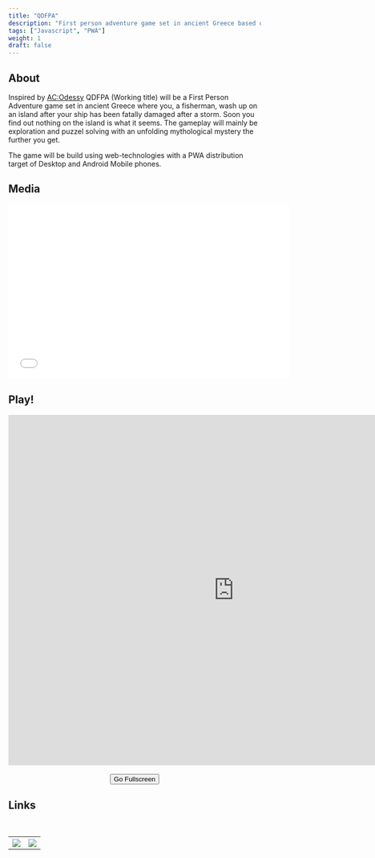 ```yaml
---
title: "QDFPA"
description: "First person adventure game set in ancient Greece based on web technologies."
tags: ["Javascript", "PWA"]
weight: 1
draft: false
---
```


## About

Inspired by [AC:Odessy](https://nl.wikipedia.org/wiki/Assassin%27s_Creed_Odyssey) QDFPA (Working title) will be a First Person Adventure game set in ancient Greece where you, a fisherman, wash up on an island after your ship has been fatally damaged after a storm. Soon you find out nothing on the island is what it seems. The gameplay will mainly be exploration and puzzel solving with an unfolding mythological mystery the further you get.

The game will be build using web-technologies with a PWA distribution target of Desktop and Android Mobile phones.

## Media

<div class="iframeWrapper">
    <iframe width="560" height="349" src="//www.youtube.com/embed/OdeOq2Ev-Ho?rel=0&amp;hd=1" frameborder="0" allowfullscreen=""></iframe>
</div>

## Play!

<div class="iframeWrapper">
    <iframe id="demo" width="900" height="700" src="https://www.luukvanvenrooij.nl/demo/qdfpa" frameborder="0" allowfullscreen></iframe>
</div>
<br>
<center>
<button id="fullscreen" onclick="javascript:fullscreen()">Go Fullscreen</button>
</center>

## Links
<br>
<table style="width:100%">
  <tr>
    <th style="text-align: center">
        <a title="Github" target="_blank" href="https://github.com/seriva/QDFPA">
            <img src="https://www.luukvanvenrooij.nl/images/github_icon.png"  style="max-width:75px" />
        </a>
    </th>
    <th style="text-align: center">
        <a title="Download" target="_blank" href="https://github.com/seriva/QDFPA/archive/master.zip">
            <img src="https://www.luukvanvenrooij.nl/images/download_icon.png" style="max-width:75px" />
        </a>
    </th>
  </tr>
</table>

